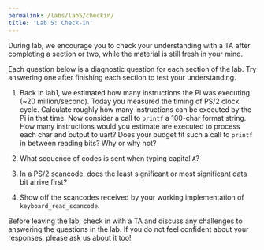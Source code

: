 ```yaml
---
permalink: /labs/lab5/checkin/
title: 'Lab 5: Check-in'
---
```


During lab, we encourage you to check your understanding with a TA
after completing a section or two, while the material is still fresh
in your mind.

Each question below is a diagnostic question for each section of the
lab. Try answering one after finishing each section to test your
understanding.

1. Back in lab1, we estimated how many instructions the Pi was executing (~20 million/second).  Today you measured the timing of PS/2 clock cycle.  Calculate roughly how many instructions can be executed by the Pi in that time. Now consider a call to `printf` a 100-char format string. How many instructions would you estimate are executed to process each char and output to uart? Does your budget fit such a call to `printf` in between reading bits? Why or why not?

2. What sequence of codes is sent when typing capital `A`?

3. In a PS/2 scancode, does the least significant or most significant data bit arrive first?

4. Show off the scancodes received by your working implementation of `keyboard_read_scancode`.

Before leaving the lab, check in with a TA and discuss any challenges
to answering the questions in the lab. If you do not feel confident
about your responses, please ask us about it too!

